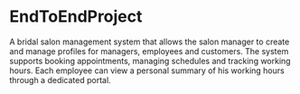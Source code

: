 # EndToEndProject
A bridal salon management system that allows the salon manager to create and manage profiles for managers, employees and customers. 
The system supports booking appointments, managing schedules and tracking working hours.
Each employee can view a personal summary of his working hours through a dedicated portal.
